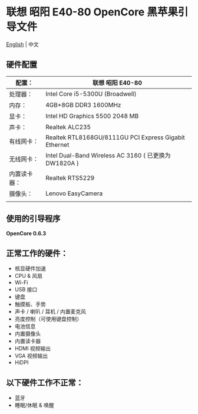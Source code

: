 # 联想 昭阳 E40-80 OpenCore 黑苹果引导文件

[English](README.md) | 中文

## 硬件配置

| 配置：       | 联想 昭阳 E40-80                                      |
| ------------ | ----------------------------------------------------- |
| 处理器：     | Intel Core i5-5300U (Broadwell)                       |
| 内存：       | 4GB+8GB DDR3 1600MHz                                  |
| 显卡：       | Intel HD Graphics 5500 2048 MB                        |
| 声卡：       | Realtek ALC235                                        |
| 有线网卡：   | Realtek RTL8168GU/8111GU PCI Express Gigabit Ethernet |
| 无线网卡：   | Intel Dual-Band Wireless AC 3160 ( 已更换为DW1820A )  |
| 内置读卡器： | Realtek RTS5229                                       |
| 摄像头：     | Lenovo EasyCamera                                     |
|              |                                                       |

## 使用的引导程序

**OpenCore 0.6.3**



## 正常工作的硬件：

- 核显硬件加速
- CPU & 风扇
- Wi-Fi 
- USB 接口
- 键盘
- 触摸板、手势
- 声卡 / 喇叭 / 耳机 / 内置麦克风
- 亮度控制（可使用键盘控制）
- 电池信息
- 内置摄像头
- 内置读卡器
- HDMI 视频输出
- VGA 视频输出
- HiDPI



## 以下硬件工作不正常：

- 蓝牙
- 睡眠/休眠 & 唤醒



